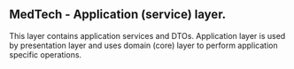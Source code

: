 ﻿MedTech - Application (service) layer.
-----------------------------------------

This layer contains application services and DTOs. Application layer is used by presentation layer and uses domain (core) layer to perform application specific operations.
